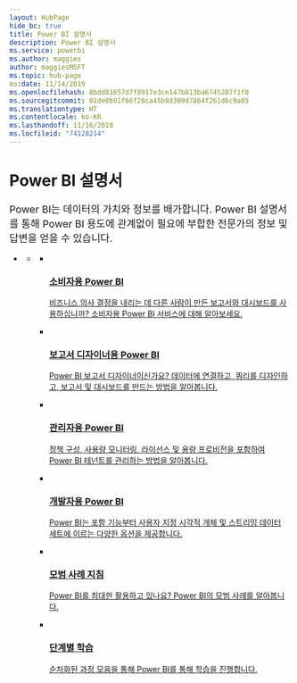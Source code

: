 ```yaml
---
layout: HubPage
hide_bc: true
title: Power BI 설명서
description: Power BI 설명서
ms.service: powerbi
ms.author: maggies
author: maggiesMSFT
ms.topic: hub-page
ms:date: 11/14/2019
ms.openlocfilehash: 8bdd81657d7f8917e3ce147b813ba6745207f1f8
ms.sourcegitcommit: 01de0b01f66f28ca45b8d309d7864f261d6c9a85
ms.translationtype: HT
ms.contentlocale: ko-KR
ms.lasthandoff: 11/16/2019
ms.locfileid: "74128214"
---
```

<div id="main" class="v2">
    <div class="container">
        <h1>Power BI 설명서</h1>
        <p style="font-size: 1.12rem;margin-bottom: 1rem;">Power BI는 데이터의 가치와 정보를 배가합니다. Power BI 설명서를 통해 Power BI 용도에 관계없이 필요에 부합한 전문가의 정보 및 답변을 얻을 수 있습니다.</p>
        <ul class="pivots">
            <li>
                <a href="#home"></a>
                <ul id="home">
                    <li>
                        <a href="#home-all"></a>
                        <ul id="home-all" class="cardsC">
                            <li>
                                <a href="consumer/power-bi-consumer-landing.md">
                                    <div class="cardSize">
                                        <div class="cardPadding">
                                            <div class="card">
                                                <div class="cardImageOuter">
                                                    <div class="cardImage">
                                                        <img src="./media/index/power-bi-report-consumers.svg" alt="" />
                                                    </div>
                                                </div>
                                                <div class="cardText">
                                                    <h3>소비자용 Power BI</h3>
                                                    <p>비즈니스 의사 결정을 내리는 데 다른 사람이 만든 보고서와 대시보드를 사용하십니까? 소비자용 Power BI 서비스에 대해 알아보세요.</p>
                                                </div>
                                            </div>
                                        </div>
                                    </div>
                                </a>
                            </li>
                            <li>
                                <a href="power-bi-creator-landing.md">
                                    <div class="cardSize">
                                        <div class="cardPadding">
                                            <div class="card">
                                                <div class="cardImageOuter">
                                                    <div class="cardImage">
                                                        <img src="./media/index/power-bi-report-designers.svg" alt="" />
                                                    </div>
                                                </div>
                                                <div class="cardText">
                                                    <h3>보고서 디자이너용 Power BI</h3>
                                                    <p>Power BI 보고서 디자이너이신가요? 데이터에 연결하고, 쿼리를 디자인하고, 보고서 및 대시보드를 만드는 방법을 알아봅니다.</p>
                                                </div>
                                            </div>
                                        </div>
                                    </div>
                                </a>
                            </li>
                            <li>
                                <a href="admin/index.yml">
                                    <div class="cardSize">
                                        <div class="cardPadding">
                                            <div class="card">
                                                <div class="cardImageOuter">
                                                    <div class="cardImage">
                                                        <img src="./media/index/power-bi-admins.svg" alt="" />
                                                    </div>
                                                </div>
                                                <div class="cardText">
                                                    <h3>관리자용 Power BI</h3>
                                                    <p>정책 구성, 사용량 모니터링, 라이선스 및 용량 프로비전을 포함하여 Power BI 테넌트를 관리하는 방법을 알아봅니다.</p>
                                                </div>
                                            </div>
                                        </div>
                                    </div>
                                </a>
                            </li>
                            <li>
                                <a href="developer/index.yml">
                                    <div class="cardSize">
                                        <div class="cardPadding">
                                            <div class="card">
                                                <div class="cardImageOuter">
                                                    <div class="cardImage">
                                                        <img src="./media/index/power-bi-developers.svg" alt="" />
                                                    </div>
                                                </div>
                                                <div class="cardText">
                                                    <h3>개발자용 Power BI</h3>
                                                    <p>Power BI는 포함 기능부터 사용자 지정 시각적 개체 및 스트리밍 데이터 세트에 이르는 다양한 옵션을 제공합니다.</p>
                                                </div>
                                            </div>
                                        </div>
                                    </div>
                                </a>
                            </li>
                            <li>
                                <a href="guidance/index.yml">
                                    <div class="cardSize">
                                        <div class="cardPadding">
                                            <div class="card">
                                                <div class="cardImageOuter">
                                                    <div class="cardImage">
                                                        <img src="./media/index/power-bi-blog.svg" alt="" />
                                                    </div>
                                                </div>
                                                <div class="cardText">
                                                    <h3>모범 사례 지침</h3>
                                                    <p>Power BI를 최대한 활용하고 있나요? Power BI의 모범 사례를 알아봅니다.</p>
                                                </div>
                                            </div>
                                        </div>
                                    </div>
                                </a>
                            </li>
                            <li>
                                <a href="guided-learning/index.md">
                                    <div class="cardSize">
                                        <div class="cardPadding">
                                            <div class="card">
                                                <div class="cardImageOuter">
                                                    <div class="cardImage">
                                                        <img src="./media/index/power-bi-guided-learning.svg" alt="" />
                                                    </div>
                                                </div>
                                                <div class="cardText">
                                                    <h3>단계별 학습</h3>
                                                    <p>순차화된 과정 모음을 통해 Power BI를 통해 학습을 진행합니다.</p>
                                                </div>
                                            </div>
                                        </div>
                                    </div>
                                </a>
                            </li>
                        </ul>
                    </li>
                </ul>
            </li>
        </ul>
    </div>
</div>